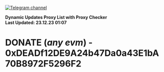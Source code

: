 [![Telegram channel](https://img.shields.io/endpoint?url=https://runkit.io/damiankrawczyk/telegram-badge/branches/master?url=https://t.me/n4z4v0d)](https://t.me/n4z4v0d) 

**Dynamic Updates Proxy List with Proxy Checker**  
**Last Updated: 23.12.23 01:07**

# DONATE (_any evm_) - 0xDEADf12DE9A24b47Da0a43E1bA70B8972F5296F2
